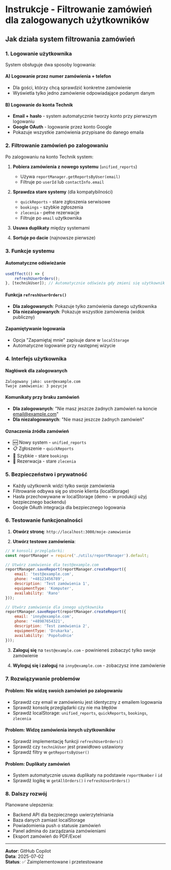 # Instrukcje - Filtrowanie zamówień dla zalogowanych użytkowników

## Jak działa system filtrowania zamówień

### 1. Logowanie użytkownika

System obsługuje dwa sposoby logowania:

#### A) Logowanie przez numer zamówienia + telefon
- Dla gości, którzy chcą sprawdzić konkretne zamówienie
- Wyświetla tylko jedno zamówienie odpowiadające podanym danym

#### B) Logowanie do konta Technik
- **Email + hasło** - system automatycznie tworzy konto przy pierwszym logowaniu
- **Google OAuth** - logowanie przez konto Google
- Pokazuje wszystkie zamówienia przypisane do danego emaila

### 2. Filtrowanie zamówień po zalogowaniu

Po zalogowaniu na konto Technik system:

1. **Pobiera zamówienia z nowego systemu** (`unified_reports`)
   - Używa `reportManager.getReportsByUser(email)` 
   - Filtruje po `userId` lub `contactInfo.email`

2. **Sprawdza stare systemy** (dla kompatybilności)
   - `quickReports` - stare zgłoszenia serwisowe
   - `bookings` - szybkie zgłoszenia 
   - `zlecenia` - pełne rezerwacje
   - Filtruje po `email` użytkownika

3. **Usuwa duplikaty** między systemami

4. **Sortuje po dacie** (najnowsze pierwsze)

### 3. Funkcje systemu

#### Automatyczne odświeżanie
```javascript
useEffect(() => {
    refreshUserOrders();
}, [technikUser]); // Automatycznie odświeża gdy zmieni się użytkownik
```

#### Funkcja `refreshUserOrders()`
- **Dla zalogowanych**: Pokazuje tylko zamówienia danego użytkownika
- **Dla niezalogowanych**: Pokazuje wszystkie zamówienia (widok publiczny)

#### Zapamiętywanie logowania
- Opcja "Zapamiętaj mnie" zapisuje dane w `localStorage`
- Automatyczne logowanie przy następnej wizycie

### 4. Interfejs użytkownika

#### Nagłówek dla zalogowanych
```
Zalogowany jako: user@example.com
Twoje zamówienia: 3 pozycje
```

#### Komunikaty przy braku zamówień
- **Dla zalogowanych**: "Nie masz jeszcze żadnych zamówień na koncie email@example.com"
- **Dla niezalogowanych**: "Nie masz jeszcze żadnych zamówień"

#### Oznaczenia źródła zamówień
- 🆕 Nowy system - `unified_reports`
- 📋 Zgłoszenie - `quickReports` 
- 📱 Szybkie - stare `bookings`
- 📝 Rezerwacja - stare `zlecenia`

### 5. Bezpieczeństwo i prywatność

- Każdy użytkownik widzi tylko swoje zamówienia
- Filtrowanie odbywa się po stronie klienta (localStorage)
- Hasła przechowywane w localStorage (demo - w produkcji użyj bezpiecznego backendu)
- Google OAuth integracja dla bezpiecznego logowania

### 6. Testowanie funkcjonalności

1. **Otwórz stronę**: `http://localhost:3000/moje-zamowienie`

2. **Utwórz testowe zamówienia**:
```javascript
// W konsoli przeglądarki:
const reportManager = require('./utils/reportManager').default;

// Utwórz zamówienie dla test@example.com
reportManager.saveReport(reportManager.createReport({
    email: 'test@example.com',
    phone: '+48123456789',
    description: 'Test zamówienia 1',
    equipmentType: 'Komputer',
    availability: 'Rano'
}));

// Utwórz zamówienie dla innego użytkownika
reportManager.saveReport(reportManager.createReport({
    email: 'inny@example.com', 
    phone: '+48987654321',
    description: 'Test zamówienia 2',
    equipmentType: 'Drukarka',
    availability: 'Popołudnie'
}));
```

3. **Zaloguj się** na `test@example.com` - powinieneś zobaczyć tylko swoje zamówienie

4. **Wyloguj się i zaloguj** na `inny@example.com` - zobaczysz inne zamówienie

### 7. Rozwiązywanie problemów

#### Problem: Nie widzę swoich zamówień po zalogowaniu
- Sprawdź czy email w zamówieniu jest identyczny z emailem logowania
- Sprawdź konsolę przeglądarki czy nie ma błędów
- Sprawdź localStorage: `unified_reports`, `quickReports`, `bookings`, `zlecenia`

#### Problem: Widzę zamówienia innych użytkowników
- Sprawdź implementację funkcji `refreshUserOrders()`
- Sprawdź czy `technikUser` jest prawidłowo ustawiony
- Sprawdź filtry w `getReportsByUser()`

#### Problem: Duplikaty zamówień
- System automatycznie usuwa duplikaty na podstawie `reportNumber` i `id`
- Sprawdź logikę w `getAllOrders()` i `refreshUserOrders()`

### 8. Dalszy rozwój

Planowane ulepszenia:
- Backend API dla bezpiecznego uwierzytelniania
- Baza danych zamiast localStorage
- Powiadomienia push o statusie zamówień
- Panel admina do zarządzania zamówieniami
- Eksport zamówień do PDF/Excel

---

**Autor**: GitHub Copilot  
**Data**: 2025-07-02  
**Status**: ✅ Zaimplementowane i przetestowane
